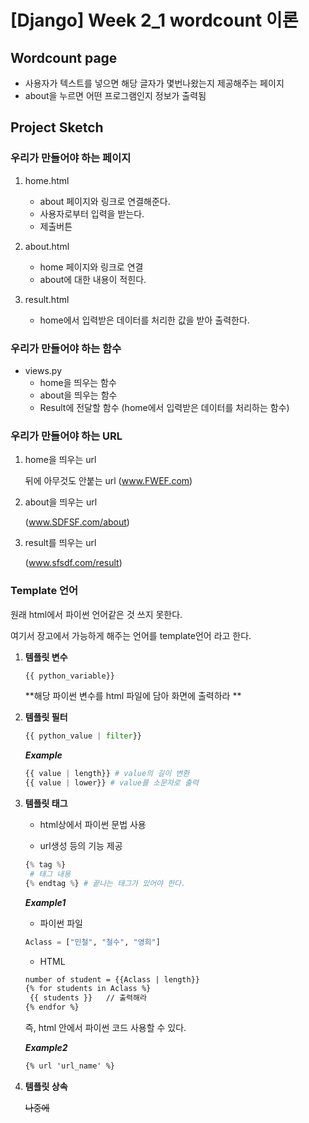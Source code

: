 # [Django] Week 2_1 wordcount 이론



## Wordcount page

* 사용자가 텍스트를 넣으면 해당 글자가 몇번나왔는지 제공해주는 페이지
* about을 누르면 어떤 프로그램인지 정보가 출력됨





## Project Sketch

### 우리가 만들어야 하는 페이지

1. home.html
   * about 페이지와 링크로 연결해준다.
   * 사용자로부터 입력을 받는다.
   * 제출버튼

2. about.html
   * home 페이지와 링크로 연결
   * about에 대한 내용이 적힌다.

3. result.html
   * home에서 입력받은 데이터를 처리한 값을 받아 출력한다.



### 우리가 만들어야 하는 함수

* views.py
  * home을 띄우는 함수
  * about을 띄우는 함수
  * Result에 전달할 함수 (home에서 입력받은 데이터를 처리하는 함수)



### 우리가 만들어야 하는 URL

1. home을 띄우는 url

   뒤에 아무것도 안붙는 url (www.FWEF.com)

2. about을 띄우는 url

   (www.SDFSF.com/about)

3. result를 띄우는 url

   (www.sfsdf.com/result)



### Template 언어

원래 html에서 파이썬 언어같은 것 쓰지 못한다.

여기서 장고에서 가능하게 해주는 언어를 template언어 라고 한다.



1. **템플릿 변수**

   ```html
   {{ python_variable}}
   ```



   **해당 파이썬 변수를 html 파일에 담아 화면에 출력하라 **



2. **템플릿 필터**

   ```python
   {{ python_value | filter}}
   ```



   ***Example***

   ```python
   {{ value | length}} # value의 길이 변환
   {{ value | lower}} # value를 소문자로 출력
   ```



3. **템플릿 태그**

   * html상에서 파이썬 문법 사용

   * url생성 등의 기능 제공


   ```python
   {% tag %}
   	# 태그 내용
   {% endtag %} # 끝나는 태그가 있어야 한다.
   ```



   ***Example1***

   * 파이썬 파일

   ```python
   Aclass = ["민철", "철수", "영희"]
   ```



   * HTML

   ```html
   number of student = {{Aclass | length}}
   {% for students in Aclass %}
   	{{ students }}   // 출력해라
   {% endfor %}
   ```

   즉, html 안에서 파이썬 코드 사용할 수 있다.



   ***Example2***

   ```html
   {% url 'url_name' %}
   ```


4. **템플릿 상속**

   ~~나중에~~





